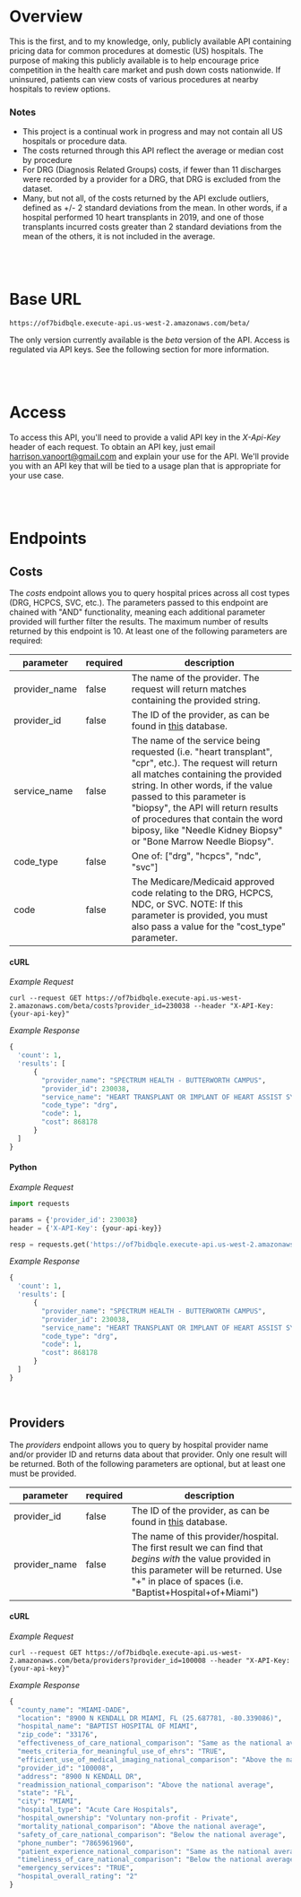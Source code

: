 # Overview
This is the first, and to my knowledge, only, publicly available API containing pricing data for common procedures at domestic (US) hospitals. The purpose of making this publicly available is to help encourage price competition in the health care market and push down costs nationwide. If uninsured, patients can view costs of various procedures at nearby hospitals to review options.

### Notes
- This project is a continual work in progress and may not contain all US hospitals or procedure data.
- The costs returned through this API reflect the average or median cost by procedure
- For DRG (Diagnosis Related Groups) costs, if fewer than 11 discharges were recorded by a provider for a DRG, that DRG is excluded from the dataset. 
- Many, but not all, of the costs returned by the API exclude outliers, defined as +/- 2 standard deviations from the mean. In other words, if a hospital performed 10 heart transplants in 2019, and one of those transplants incurred costs greater than 2 standard deviations from the mean of the others, it is not included in the average.

<br><br>

# Base URL
```
https://of7bidbqle.execute-api.us-west-2.amazonaws.com/beta/
```
The only version currently available is the *beta* version of the API. Access is regulated via API keys. See the following section for more information.

<br><br>

# Access
To access this API, you'll need to provide a valid API key in the *X-Api-Key* header of each request. To obtain an API key, just email harrison.vanoort@gmail.com and explain your use for the API. We'll provide you with an API key that will be tied to a usage plan that is appropriate for your use case.

<br><br>

# Endpoints
## Costs
The _costs_ endpoint allows you to query hospital prices across all cost types (DRG, HCPCS, SVC, etc.). The parameters passed to this endpoint are chained with "AND" functionality, meaning each additional parameter provided will further filter the results. The maximum number of results returned by this endpoint is 10. At least one of the following parameters are required:

parameter | required | description
--- | --- | ---
provider_name | false | The name of the provider. The request will return matches containing the provided string.
provider_id | false | The ID of the provider, as can be found in [this](https://data.medicare.gov/widgets/xubh-q36u) database.
service_name | false | The name of the service being requested (i.e. "heart transplant", "cpr", etc.). The request will return all matches containing the provided string. In other words, if the value passed to this parameter is "biopsy", the API will return results of procedures that contain the word biposy, like "Needle Kidney Biopsy" or "Bone Marrow Needle Biopsy".
code_type | false | One of: ["drg", "hcpcs", "ndc", "svc"]
code | false | The Medicare/Medicaid approved code relating to the DRG, HCPCS, NDC, or SVC. NOTE: If this parameter is provided, you must also pass a value for the "cost_type" parameter.


#### cURL
_Example Request_
```
curl --request GET https://of7bidbqle.execute-api.us-west-2.amazonaws.com/beta/costs?provider_id=230038 --header "X-API-Key: {your-api-key}"
```
_Example Response_
```python
{
  'count': 1,
  'results': [
      {
        "provider_name": "SPECTRUM HEALTH - BUTTERWORTH CAMPUS",
        "provider_id": 230038,
        "service_name": "HEART TRANSPLANT OR IMPLANT OF HEART ASSIST SYSTEM W MCC",
        "code_type": "drg",
        "code": 1,
        "cost": 868178
      }
  ]
}
```

#### Python
_Example Request_
```python
import requests

params = {'provider_id': 230038}
header = {'X-API-Key': {your-api-key}}

resp = requests.get('https://of7bidbqle.execute-api.us-west-2.amazonaws.com/beta/costs', params=params, headers=header)
```

_Example Response_
```python
{
  'count': 1,
  'results': [
      {
        "provider_name": "SPECTRUM HEALTH - BUTTERWORTH CAMPUS",
        "provider_id": 230038,
        "service_name": "HEART TRANSPLANT OR IMPLANT OF HEART ASSIST SYSTEM W MCC",
        "code_type": "drg",
        "code": 1,
        "cost": 868178
      }
  ]
}
```

<br>

## Providers
The _providers_ endpoint allows you to query by hospital provider name and/or provider ID and returns data about that provider. Only one result will be returned. Both of the following parameters are optional, but at least one must be provided.

parameter | required | description
--- | --- | ---
provider_id | false | The ID of the provider, as can be found in [this](https://data.medicare.gov/widgets/xubh-q36u) database.
provider_name | false | The name of this provider/hospital. The first result we can find that _begins with_ the value provided in this parameter will be returned. Use "+" in place of spaces (i.e. "Baptist+Hospital+of+Miami")

#### cURL
_Example Request_
```
curl --request GET https://of7bidbqle.execute-api.us-west-2.amazonaws.com/beta/providers?provider_id=100008 --header "X-API-Key: {your-api-key}"
```

_Example Response_
```python
{
  "county_name": "MIAMI-DADE",
  "location": "8900 N KENDALL DR MIAMI, FL (25.687781, -80.339086)",
  "hospital_name": "BAPTIST HOSPITAL OF MIAMI",
  "zip_code": "33176",
  "effectiveness_of_care_national_comparison": "Same as the national average",
  "meets_criteria_for_meaningful_use_of_ehrs": "TRUE",
  "efficient_use_of_medical_imaging_national_comparison": "Above the national average",
  "provider_id": "100008",
  "address": "8900 N KENDALL DR",
  "readmission_national_comparison": "Above the national average",
  "state": "FL",
  "city": "MIAMI",
  "hospital_type": "Acute Care Hospitals",
  "hospital_ownership": "Voluntary non-profit - Private",
  "mortality_national_comparison": "Above the national average",
  "safety_of_care_national_comparison": "Below the national average",
  "phone_number": "7865961960",
  "patient_experience_national_comparison": "Same as the national average",
  "timeliness_of_care_national_comparison": "Below the national average",
  "emergency_services": "TRUE",
  "hospital_overall_rating": "2"
}
```
